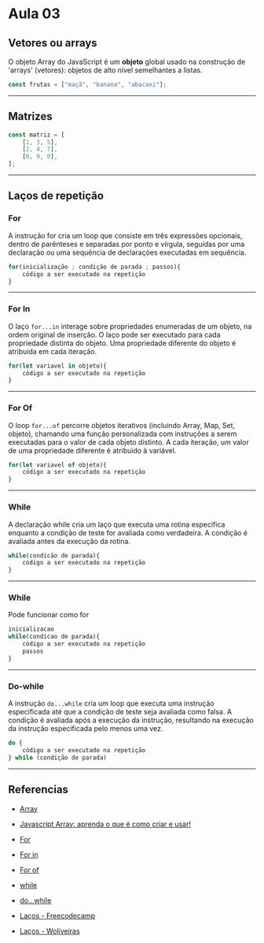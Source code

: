 # Aula 03

## Vetores ou arrays

O objeto Array do JavaScript é um **objeto** global usado na construção de 'arrays' (vetores): objetos de alto nível semelhantes a listas.

```js
const frutas = ["maçã", "banana", "abacaxi"];
```

---

## Matrizes

```js
const matriz = [
	[1, 3, 5],
	[2, 4, 7],
	[6, 9, 0],
];
```

---

## Laços de repetição

### For

A instrução for cria um loop que consiste em três expressões opcionais, dentro de parênteses e separadas por ponto e vírgula, seguidas por uma declaração ou uma sequência de declarações executadas em sequência.

```js
for(inicialização ; condição de parada ; passos){
    código a ser executado na repetição
}
```

---

### For In

O laço `for...in` interage sobre propriedades enumeradas de um objeto, na ordem original de inserção. O laço pode ser executado para cada propriedade distinta do objeto. Uma propriedade diferente do objeto é atribuida em cada iteração.

```js
for(let variavel in objeto){
    código a ser executado na repetição
}
```

---

### For Of

O loop `for...of` percorre objetos iterativos (incluindo Array, Map, Set, objeto), chamando uma função personalizada com instruções a serem executadas para o valor de cada objeto distinto. A cada iteração, um valor de uma propriedade diferente é atribuido à variável.

```js
for(let variavel of objeto){
    código a ser executado na repetição
}
```

---

### While

A declaração while cria um laço que executa uma rotina especifica enquanto a condição de teste for avaliada como verdadeira. A condição é avaliada antes da execução da rotina.

```js
while(condicão de parada){
    código a ser executado na repetição
}
```

---

### While

Pode funcionar como for

```js
inicializacao
while(condicao de parada){
    código a ser executado na repetição
    passos
}
```

---

### Do-while

A instrução `do...while` cria um loop que executa uma instrução especificada até que a condição de teste seja avaliada como falsa. A condição é avaliada após a execução da instrução, resultando na execução da instrução especificada pelo menos uma vez.

```js
do {
    código a ser executado na repetição
} while (condição de parada)
```

---

## Referencias

-  [Array](https://developer.mozilla.org/pt-BR/docs/Web/JavaScript/Reference/Global_Objects/Array)

-  [Javascript Array: aprenda o que é como criar e usar!](https://blog.betrybe.com/javascript/javascript-array/)

-  [For](https://developer.mozilla.org/pt-BR/docs/Web/JavaScript/Reference/Statements/for)

-  [For in](https://developer.mozilla.org/pt-BR/docs/Web/JavaScript/Reference/Statements/for...in)

-  [For of](https://developer.mozilla.org/pt-BR/docs/Web/JavaScript/Reference/Statements/for...of)

-  [while](https://developer.mozilla.org/pt-BR/docs/Web/JavaScript/Reference/Statements/while)

-  [do...while](https://developer.mozilla.org/en-US/docs/Web/JavaScript/Reference/Statements/do...while)

-  [Laços - Freecodecamp](https://www.freecodecamp.org/portuguese/news/lacos-em-javascript-explicados-lacos-for-while-do-while-e-mais/)

-  [Laços - Woliveiras](https://woliveiras.com.br/posts/la%C3%A7os-de-repeti%C3%A7%C3%A3o-for-for-in-for-of/)
